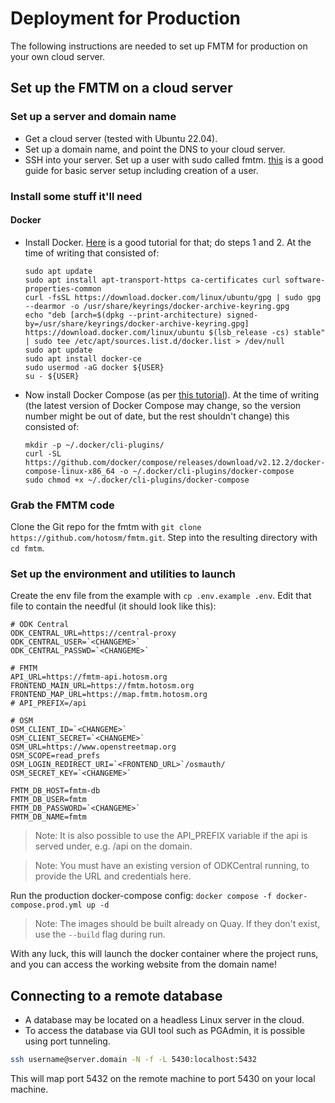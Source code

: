 # Deployment for Production

The following instructions are needed to set up FMTM for production on
your own cloud server.

## Set up the FMTM on a cloud server

### Set up a server and domain name

- Get a cloud server (tested with Ubuntu 22.04).
- Set up a domain name, and point the DNS to your cloud server.
- SSH into your server. Set up a user with sudo called
  fmtm. [this](https://www.digitalocean.com/community/tutorials/initial-server-setup-with-ubuntu-22-04)
  is a good guide for basic server setup including creation of a
  user.

### Install some stuff it'll need

#### Docker

- Install
  Docker. [Here](https://www.digitalocean.com/community/tutorials/how-to-install-and-use-docker-on-ubuntu-22-04)
  is a good tutorial for that; do steps 1 and 2. At the time of
  writing that consisted of:

      sudo apt update
      sudo apt install apt-transport-https ca-certificates curl software-properties-common
      curl -fsSL https://download.docker.com/linux/ubuntu/gpg | sudo gpg --dearmor -o /usr/share/keyrings/docker-archive-keyring.gpg
      echo "deb [arch=$(dpkg --print-architecture) signed-by=/usr/share/keyrings/docker-archive-keyring.gpg] https://download.docker.com/linux/ubuntu $(lsb_release -cs) stable" | sudo tee /etc/apt/sources.list.d/docker.list > /dev/null
      sudo apt update
      sudo apt install docker-ce
      sudo usermod -aG docker ${USER}
      su - ${USER}

- Now install Docker Compose (as per [this
  tutorial](https://www.digitalocean.com/community/tutorials/how-to-install-and-use-docker-compose-on-ubuntu-22-04)). At
  the time of writing (the latest version of Docker Compose may
  change, so the version number might be out of date, but the rest
  shouldn't change) this consisted of:

      mkdir -p ~/.docker/cli-plugins/
      curl -SL https://github.com/docker/compose/releases/download/v2.12.2/docker-compose-linux-x86_64 -o ~/.docker/cli-plugins/docker-compose
      sudo chmod +x ~/.docker/cli-plugins/docker-compose

### Grab the FMTM code

Clone the Git repo for the fmtm with `git clone https://github.com/hotosm/fmtm.git`. Step into the resulting directory
with `cd fmtm`.

### Set up the environment and utilities to launch

Create the env file from the example with `cp .env.example .env`. Edit
that file to contain the needful (it should look like this):

    # ODK Central
    ODK_CENTRAL_URL=https://central-proxy
    ODK_CENTRAL_USER=`<CHANGEME>`
    ODK_CENTRAL_PASSWD=`<CHANGEME>`

    # FMTM
    API_URL=https://fmtm-api.hotosm.org
    FRONTEND_MAIN_URL=https://fmtm.hotosm.org
    FRONTEND_MAP_URL=https://map.fmtm.hotosm.org
    # API_PREFIX=/api

    # OSM
    OSM_CLIENT_ID=`<CHANGEME>`
    OSM_CLIENT_SECRET=`<CHANGEME>`
    OSM_URL=https://www.openstreetmap.org
    OSM_SCOPE=read_prefs
    OSM_LOGIN_REDIRECT_URI=`<FRONTEND_URL>`/osmauth/
    OSM_SECRET_KEY=`<CHANGEME>`

    FMTM_DB_HOST=fmtm-db
    FMTM_DB_USER=fmtm
    FMTM_DB_PASSWORD=`<CHANGEME>`
    FMTM_DB_NAME=fmtm

> Note: It is also possible to use the API_PREFIX variable if the api is served under, e.g. /api on the domain.

> Note: You must have an existing version of ODKCentral running, to provide the URL and credentials here.

Run the production docker-compose config:
`docker compose -f docker-compose.prod.yml up -d`

> Note: The images should be built already on Quay. If they don't exist, use the `--build` flag during run.

With any luck, this will launch the docker container where the project
runs, and you can access the working website from the domain name!

## Connecting to a remote database

- A database may be located on a headless Linux server in the cloud.
- To access the database via GUI tool such as PGAdmin, it is possible using port tunneling.

```bash
ssh username@server.domain -N -f -L 5430:localhost:5432
```

This will map port 5432 on the remote machine to port 5430 on your local machine.
